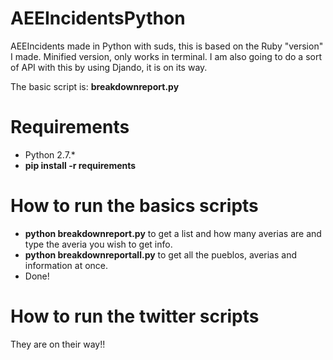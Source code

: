 # AEEIncidentsPython


AEEIncidents made in Python with suds, this is based on the Ruby "version" I made. Minified version, only works in terminal. 
I am also going to do a sort of API with this by using Djando, it is on its way.

The basic script is: **breakdownreport.py**

Requirements
============
* Python 2.7.*
* **pip install -r requirements**

How to run the basics scripts
===========

* **python breakdownreport.py** to get a list and how many averias are and type the averia you wish to get info.
* **python breakdownreportall.py** to get all the pueblos, averias and information at once.
* Done!

How to run the twitter scripts
==============================
They are on their way!!
